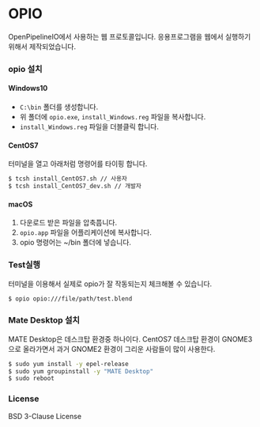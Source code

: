 # OPIO

OpenPipelineIO에서 사용하는 웹 프로토콜입니다.
응용프로그램을 웹에서 실행하기 위해서 제작되었습니다.

### opio 설치

#### Windows10

- `C:\bin` 폴더를 생성합니다.
- 위 폴더에 `opio.exe`, `install_Windows.reg` 파일을 복사합니다.
- `install_Windows.reg` 파일을 더블클릭 합니다.

#### CentOS7
터미널을 열고 아래처럼 명령어를 타이핑 합니다.

```bash
$ tcsh install_CentOS7.sh // 사용자
$ tcsh install_CentOS7_dev.sh // 개발자
```

#### macOS
1. 다운로드 받은 파일을 압축풉니다.
1. `opio.app` 파일을 어플리케이션에 복사합니다.
1. opio 명령어는 ~/bin 폴더에 넣습니다.

### Test실행
터미널을 이용해서 실제로 opio가 잘 작동되는지 체크해볼 수 있습니다.

```bash
$ opio opio:///file/path/test.blend
```

### Mate Desktop 설치
MATE Desktop은 데스크탑 환경중 하나이다. CentOS7 데스크탑 환경이 GNOME3 으로 올라가면서 과거 GNOME2 환경이 그리운 사람들이 많이 사용한다.

```bash
$ sudo yum install -y epel-release
$ sudo yum groupinstall -y "MATE Desktop"
$ sudo reboot
```

### License
BSD 3-Clause License